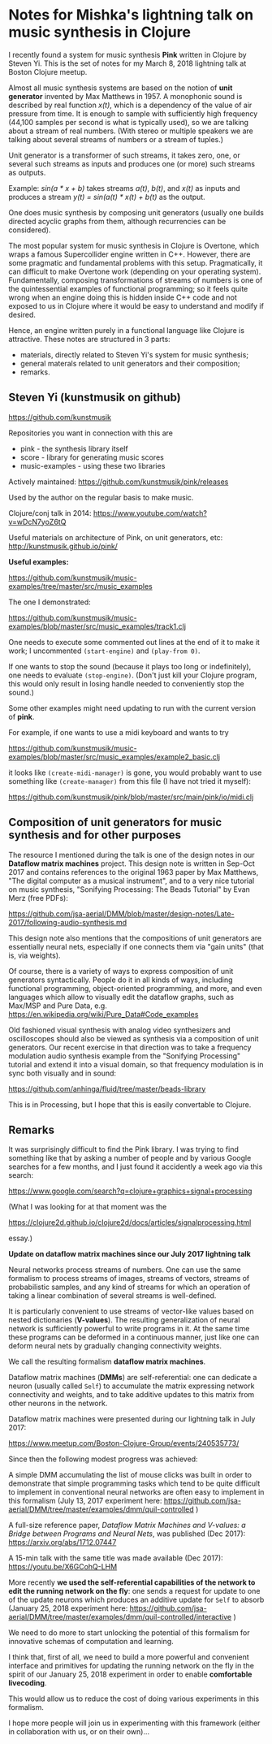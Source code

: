 Notes for Mishka's lightning talk on music synthesis in Clojure
===============================================================

I recently found a system for music synthesis **Pink**
written in Clojure by Steven Yi. This is the set of notes for
my March 8, 2018 lightning talk at Boston Clojure meetup.

Almost all music synthesis systems are based on the notion
of **unit generator** invented by Max Matthews in 1957.
A monophonic sound is described by real function *x(t)*,
which is a dependency of the value of air pressure from time.
It is enough to sample with sufficiently high frequency
(44,100 samples per second is what is typically used), so
we are talking about a stream of real numbers. (With stereo
or multiple speakers we are talking about several streams 
of numbers or a stream of tuples.)

Unit generator is a transformer of such streams, it takes
zero, one, or several such streams as inputs and produces
one (or more) such streams as outputs.

Example: *sin(a * x + b)* takes streams *a(t)*, *b(t)*,
and *x(t)* as inputs and produces a stream
*y(t) = sin(a(t) * x(t) + b(t)* as the output.

One does music synthesis by composing unit generators
(usually one builds directed acyclic graphs from them,
although recurrencies can be considered).

The most popular system for music synthesis in Clojure
is Overtone, which wraps a famous Supercollider engine
written in C++. However, there are some pragmatic and
fundamental problems with this setup. Pragmatically,
it can difficult to make Overtone work (depending on your
operating system). Fundamentally, composing transformations
of streams of numbers is one of the quintessential examples
of functional programming; so it feels quite wrong when
an engine doing this is hidden inside C++ code and not
exposed to us in Clojure where it would be easy to understand
and modify if desired.

Hence, an engine written purely in a functional language like
Clojure is attractive. These notes are structured in 3 parts:

  * materials, directly related to Steven Yi's system for
    music synthesis;
  * general materals related to unit generators and their
    composition;
  * remarks.

## Steven Yi (kunstmusik on github)

https://github.com/kunstmusik

Repositories you want in connection with this are

  * pink - the synthesis library itself
  * score - library for generating music scores
  * music-examples - using these two libraries
  
Actively maintained: https://github.com/kunstmusik/pink/releases

Used by the author on the regular basis to make music.

Clojure/conj talk in 2014: https://www.youtube.com/watch?v=wDcN7yoZ6tQ

Useful materials on architecture of Pink, on unit generators, etc:
http://kunstmusik.github.io/pink/

**Useful examples:**

https://github.com/kunstmusik/music-examples/tree/master/src/music_examples

The one I demonstrated:

https://github.com/kunstmusik/music-examples/blob/master/src/music_examples/track1.clj

One needs to execute some commented out lines at the end of it to make it work;
I uncommented `(start-engine)` and `(play-from 0)`.

If one wants to stop the sound (because it plays too long or indefinitely),
one needs to evaluate `(stop-engine)`. (Don't just kill your Clojure program,
this would only result in losing handle needed to conveniently stop the sound.)

Some other examples might need updating to run with the current version of **pink**.

For example, if one wants to use a midi keyboard and wants to try

https://github.com/kunstmusik/music-examples/blob/master/src/music_examples/example2_basic.clj

it looks like `(create-midi-manager)` is gone, you would probably want to use something
like `(create-manager)` from this file (I have not tried it myself):

https://github.com/kunstmusik/pink/blob/master/src/main/pink/io/midi.clj

## Composition of unit generators for music synthesis and for other purposes

The resource I mentioned during the talk is one of the design notes in our
**Dataflow matrix machines** project. This design note is written in Sep-Oct 2017
and contains references to the original 1963 paper by Max Matthews,
"The digital computer as a musical instrument", and to a very nice tutorial
on music synthesis, "Sonifying Processing: The Beads Tutorial" by Evan Merz
(free PDFs):

https://github.com/jsa-aerial/DMM/blob/master/design-notes/Late-2017/following-audio-synthesis.md

This design note also mentions that the compositions of unit generators
are essentially neural nets, especially if one connects them via "gain units"
(that is, via weights).

Of course, there is a variety of ways to express composition of unit generators
syntactically. People do it in all kinds of ways, including functional programming,
object-oriented programming, and more, and even languages which allow to visually
edit the dataflow graphs, such as Max/MSP and Pure Data, e.g.
https://en.wikipedia.org/wiki/Pure_Data#Code_examples

Old fashioned visual synthesis with analog video synthesizers and oscilloscopes
should also be viewed as synthesis via a composition of unit generators. Our recent
exercise in that direction was to take a frequency modulation audio synthesis example 
from the "Sonifying Processing" tutorial and extend it into a visual domain, so that
frequency modulation is in sync both visually and in sound:

https://github.com/anhinga/fluid/tree/master/beads-library

This is in Processing, but I hope that this is easily convertable to Clojure.

## Remarks

It was surprisingly difficult to find the Pink library. I was trying to find
something like that by asking a number of people and by various Google searches
for a few months, and I just found it accidently a week ago via this search:

https://www.google.com/search?q=clojure+graphics+signal+processing

(What I was looking for at that moment was the

https://clojure2d.github.io/clojure2d/docs/articles/signalprocessing.html

essay.)

**Update on dataflow matrix machines since our July 2017 lightning talk**

Neural networks process streams of numbers. One can use the same formalism
to process streams of images, streams of vectors, streams of probabilistic
samples, and any kind of streams for which an operation of taking
a linear combination of several streams is well-defined.

It is particularly convenient to use streams of vector-like values based
on nested dictionaries (**V-values**). The resulting generalization of
neural network is sufficiently powerful to write programs in it. At the
same time these programs can be deformed in a continuous manner, 
just like one can deform neural nets by gradually changing connectivity
weights.

We call the resulting formalism **dataflow matrix machines**.

Dataflow matrix machines (**DMMs**) are self-referential: one can dedicate a neuron
(usually called `Self`) to accumulate the matrix expressing network connectivity
and weights, and to take additive updates to this matrix from other neurons in
the network.

Dataflow matrix machines were presented during our lightning talk in July 2017:

https://www.meetup.com/Boston-Clojure-Group/events/240535773/

Since then the following modest progress was achieved:

A simple DMM accumulating the list of mouse clicks was built in order to demonstrate
that simple programming tasks which tend to be quite difficult to implement in
conventional neural networks are often easy to implement in this formalism
(July 13, 2017 experiment here:
https://github.com/jsa-aerial/DMM/tree/master/examples/dmm/quil-controlled
)

A full-size reference paper, *Dataflow Matrix Machines and V-values: 
a Bridge between Programs and Neural Nets*, was published (Dec 2017):
https://arxiv.org/abs/1712.07447

A 15-min talk with the same title was made available (Dec 2017):
https://youtu.be/X6GCohQ-LHM

More recently **we used the self-referential capabilities of the network
to edit the running network on the fly**: one sends a request for update
to one of the update neurons which produces an additive update for
`Self` to absorb (January 25, 2018 experiment here:
https://github.com/jsa-aerial/DMM/tree/master/examples/dmm/quil-controlled/interactive
)

We need to do more to start unlocking the potential of this
formalism for innovative schemas of computation and learning.

I think that, first of all, we need to build a more powerful and convenient
interface and primitives for updating the running network on the fly
in the spirit of our January 25, 2018 experiment in order to enable **comfortable livecoding**.

This would allow us to reduce the cost of doing various experiments
in this formalism.

I hope more people will join us in experimenting with this framework
(either in collaboration with us, or on their own)...

